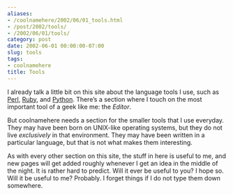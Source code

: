 ```yaml
---
aliases:
- /coolnamehere/2002/06/01_tools.html
- /post/2002/tools/
- /2002/06/01/tools/
category: post
date: 2002-06-01 00:00:00-07:00
slug: tools
tags:
- coolnamehere
title: Tools
---
```


I already talk a little bit on this site about the language tools I use, such as [Perl](../../../card/Perl.md), [Ruby](../../../card/Ruby.md), and [Python](../../../card/Python.md). There’s a section where I touch on the most important tool of a geek like me: the *Editor*.

But coolnamehere needs a section for the smaller tools that I use everyday. They may have been born on UNIX-like operating systems, but they do not live *exclusively* in that environment. They may have been written in a particular language, but that is not what makes them interesting.

As with every other section on this site, the stuff in here is useful to me, and new pages will get added roughly whenever I get an idea in the middle of the night. It is rather hard to predict. Will it ever be useful to you? I hope so. Will it be useful to me? Probably. I forget things if I do not type them down somewhere.
